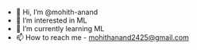 - 👋 Hi, I’m @mohith-anand
- 👀 I’m interested in ML
- 🌱 I’m currently learning ML
- 📫 How to reach me - mohithanand2425@gmail.com

<!---
mohith-anand/mohith-anand is a ✨ special ✨ repository because its `README.md` (this file) appears on your GitHub profile.
You can click the Preview link to take a look at your changes.
--->
